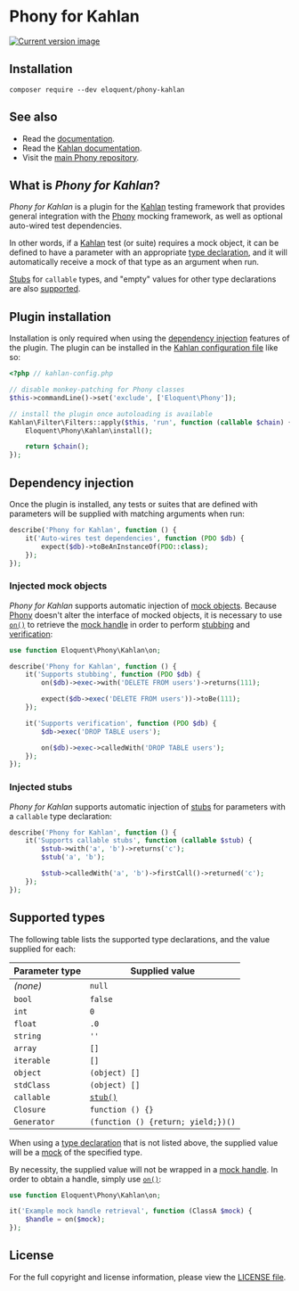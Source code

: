 # Phony for Kahlan

[![Current version image][version-image]][current version]

[current version]: https://packagist.org/packages/eloquent/phony-kahlan
[version-image]: https://img.shields.io/packagist/v/eloquent/phony-kahlan.svg?style=flat-square "This project uses semantic versioning"

## Installation

    composer require --dev eloquent/phony-kahlan

## See also

- Read the [documentation].
- Read the [Kahlan documentation].
- Visit the [main Phony repository].

[documentation]: http://eloquent-software.com/phony/latest/
[kahlan documentation]: https://kahlan.github.io/docs/
[main phony repository]: https://github.com/eloquent/phony

## What is *Phony for Kahlan*?

*Phony for Kahlan* is a plugin for the [Kahlan] testing framework that provides
general integration with the [Phony] mocking framework, as well as optional
auto-wired test dependencies.

In other words, if a [Kahlan] test (or suite) requires a mock object, it can be
defined to have a parameter with an appropriate [type declaration], and it will
automatically receive a mock of that type as an argument when run.

[Stubs] for `callable` types, and "empty" values for other type declarations are
also [supported].

## Plugin installation

Installation is only required when using the [dependency injection] features of
the plugin. The plugin can be installed in the [Kahlan configuration file] like
so:

```php
<?php // kahlan-config.php

// disable monkey-patching for Phony classes
$this->commandLine()->set('exclude', ['Eloquent\Phony']);

// install the plugin once autoloading is available
Kahlan\Filter\Filters::apply($this, 'run', function (callable $chain) {
    Eloquent\Phony\Kahlan\install();

    return $chain();
});
```

## Dependency injection

Once the plugin is installed, any tests or suites that are defined with
parameters will be supplied with matching arguments when run:

```php
describe('Phony for Kahlan', function () {
    it('Auto-wires test dependencies', function (PDO $db) {
        expect($db)->toBeAnInstanceOf(PDO::class);
    });
});
```

### Injected mock objects

*Phony for Kahlan* supports automatic injection of [mock objects]. Because
[Phony] doesn't alter the interface of mocked objects, it is necessary to use
[`on()`] to retrieve the [mock handle] in order to perform [stubbing] and
[verification]:

```php
use function Eloquent\Phony\Kahlan\on;

describe('Phony for Kahlan', function () {
    it('Supports stubbing', function (PDO $db) {
        on($db)->exec->with('DELETE FROM users')->returns(111);

        expect($db->exec('DELETE FROM users'))->toBe(111);
    });

    it('Supports verification', function (PDO $db) {
        $db->exec('DROP TABLE users');

        on($db)->exec->calledWith('DROP TABLE users');
    });
});
```

### Injected stubs

*Phony for Kahlan* supports automatic injection of [stubs] for parameters with
a `callable` type declaration:

```php
describe('Phony for Kahlan', function () {
    it('Supports callable stubs', function (callable $stub) {
        $stub->with('a', 'b')->returns('c');
        $stub('a', 'b');

        $stub->calledWith('a', 'b')->firstCall()->returned('c');
    });
});
```

## Supported types

The following table lists the supported type declarations, and the value
supplied for each:

Parameter type | Supplied value
---------------|---------------
*(none)*       | `null`
`bool`         | `false`
`int`          | `0`
`float`        | `.0`
`string`       | `''`
`array`        | `[]`
`iterable`     | `[]`
`object`       | `(object) []`
`stdClass`     | `(object) []`
`callable`     | [`stub()`]
`Closure`      | `function () {}`
`Generator`    | `(function () {return; yield;})()`

When using a [type declaration] that is not listed above, the supplied value
will be a [mock] of the specified type.

By necessity, the supplied value will not be wrapped in a [mock handle]. In
order to obtain a handle, simply use [`on()`]:

```php
use function Eloquent\Phony\Kahlan\on;

it('Example mock handle retrieval', function (ClassA $mock) {
    $handle = on($mock);
});
```

## License

For the full copyright and license information, please view the [LICENSE file].

<!-- References -->

[`on()`]: http://eloquent-software.com/phony/latest/#facade.on
[`stub()`]: http://eloquent-software.com/phony/latest/#facade.stub
[dependency injection]: #dependency-injection
[kahlan configuration file]: https://kahlan.github.io/docs/config-file.html
[kahlan]: https://kahlan.github.io/docs/
[license file]: LICENSE
[mock handle]: http://eloquent-software.com/phony/latest/#mock-handles
[mock objects]: http://eloquent-software.com/phony/latest/#mocks
[mock]: http://eloquent-software.com/phony/latest/#mocks
[phony]: http://eloquent-software.com/phony/latest/
[stubbing]: http://eloquent-software.com/phony/latest/#stubs
[stubs]: http://eloquent-software.com/phony/latest/#stubs
[supported]: #supported-types
[type declaration]: http://php.net/functions.arguments#functions.arguments.type-declaration
[verification]: http://eloquent-software.com/phony/latest/#verification
